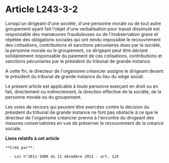 # Article L243-3-2

Lorsqu'un dirigeant d'une société, d'une personne morale ou de tout autre groupement ayant fait l'objet d'une verbalisation
pour travail dissimulé est responsable des manœuvres frauduleuses ou de l'inobservation grave et répétée des obligations
sociales qui ont rendu impossible le recouvrement des cotisations, contributions et sanctions pécuniaires dues par la
société, la personne morale ou le groupement, ce dirigeant peut être déclaré solidairement responsable du paiement de ces
cotisations, contributions et sanctions pécuniaires par le président du tribunal de grande instance.

A cette fin, le directeur de l'organisme créancier assigne le dirigeant devant le président du tribunal de grande instance du
lieu du siège social.

Le présent article est applicable à toute personne exerçant en droit ou en fait, directement ou indirectement, la direction
effective de la société, de la personne morale ou du groupement.

Les voies de recours qui peuvent être exercées contre la décision du président du tribunal de grande instance ne font pas
obstacle à ce que le directeur de l'organisme créancier prenne à l'encontre du dirigeant des mesures conservatoires en vue de
préserver le recouvrement de la créance sociale.

**Liens relatifs à cet article**

	**Créé par**:

	  - Loi n°2011-1906 du 21 décembre 2011 - art. 124
